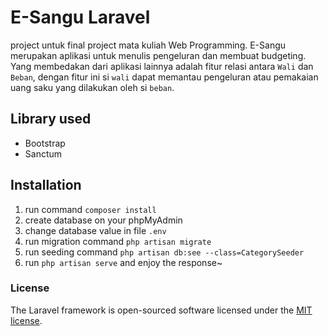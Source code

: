 # E-Sangu Laravel
project untuk final project mata kuliah Web Programming. E-Sangu merupakan aplikasi untuk menulis pengeluran dan membuat budgeting. Yang membedakan dari aplikasi lainnya adalah fitur relasi antara `Wali` dan `Beban`, dengan fitur ini si `wali` dapat memantau pengeluran atau pemakaian uang saku yang dilakukan oleh si `beban`.

## Library used
- Bootstrap
- Sanctum

## Installation
1. run command `composer install`
2. create database on your phpMyAdmin
3. change database value in file `.env`
4. run migration command `php artisan migrate`
5. run seeding command `php artisan db:see --class=CategorySeeder`
6. run `php artisan serve` and enjoy the response~

### License

The Laravel framework is open-sourced software licensed under the [MIT license](https://opensource.org/licenses/MIT).

